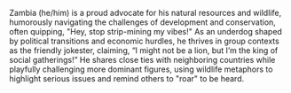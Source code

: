 Zambia (he/him) is a proud advocate for his natural resources and wildlife, humorously navigating the challenges of development and conservation, often quipping, "Hey, stop strip-mining my vibes!" As an underdog shaped by political transitions and economic hurdles, he thrives in group contexts as the friendly jokester, claiming, “I might not be a lion, but I’m the king of social gatherings!” He shares close ties with neighboring countries while playfully challenging more dominant figures, using wildlife metaphors to highlight serious issues and remind others to "roar" to be heard.
